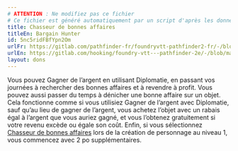 ```yaml
---
# ATTENTION : Ne modifiez pas ce fichier
# Ce fichier est généré automatiquement par un script d'après les données du module Foundry VTT officiel et de sa traduction
title: Chasseur de bonnes affaires
titleEn: Bargain Hunter
id: 5nc5ridFBfYpn2Om
urlFr: https://gitlab.com/pathfinder-fr/foundryvtt-pathfinder2-fr/-/blob/master/data/feats/5nc5ridFBfYpn2Om.htm
urlEn: https://gitlab.com/hooking/foundry-vtt---pathfinder-2e/-/blob/master/packs/data/feats.db/bargain-hunter.json
layout: dons
---
```

Vous pouvez Gagner de l’argent en utilisant Diplomatie, en passant vos journées à rechercher des bonnes affaires et à revendre à profit. Vous pouvez aussi passer du temps à dénicher une bonne affaire sur un objet. Cela fonctionne comme si vous utilisiez Gagner de l’argent avec Diplomatie, sauf qu’au lieu de gagner de l’argent, vous achetez l’objet avec un rabais égal à l’argent que vous auriez gagné, et vous l’obtenez gratuitement si votre revenu excède ou égale son coût. Enfin, si vous sélectionnez [Chasseur de bonnes affaires](chasseur-de-bonnes-affaires.html) lors de la création de personnage au niveau 1, vous commencez avec 2 po supplémentaires.
